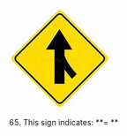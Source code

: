 ![merge](https://github.com/tamunoWoks/drivers_assessment/blob/main/images/merge.jfif)

65. This sign indicates:
    **= **
